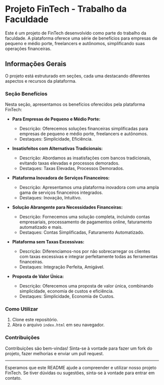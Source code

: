 # Projeto FinTech - Trabalho da Faculdade

Este é um projeto de FinTech desenvolvido como parte do trabalho da faculdade. A plataforma oferece uma série de benefícios para empresas de pequeno e médio porte, freelancers e autônomos, simplificando suas operações financeiras.

## Informações Gerais

O projeto está estruturado em seções, cada uma destacando diferentes aspectos e recursos da plataforma.

### Seção Benefícios

Nesta seção, apresentamos os benefícios oferecidos pela plataforma FinTech:

- **Para Empresas de Pequeno e Médio Porte:** 
  - Descrição: Oferecemos soluções financeiras simplificadas para empresas de pequeno e médio porte, freelancers e autônomos.
  - Destaques: Simplicidade, Eficiência.

- **Insatisfeitos com Alternativas Tradicionais:**
  - Descrição: Abordamos as insatisfações com bancos tradicionais, evitando taxas elevadas e processos demorados.
  - Destaques: Taxas Elevadas, Processos Demorados.

- **Plataforma Inovadora de Serviços Financeiros:**
  - Descrição: Apresentamos uma plataforma inovadora com uma ampla gama de serviços financeiros integrados.
  - Destaques: Inovação, Intuitivo.

- **Solução Abrangente para Necessidades Financeiras:**
  - Descrição: Fornecemos uma solução completa, incluindo contas empresariais, processamento de pagamentos online, faturamento automatizado e mais.
  - Destaques: Contas Simplificadas, Faturamento Automatizado.

- **Plataforma sem Taxas Excessivas:**
  - Descrição: Diferenciamos-nos por não sobrecarregar os clientes com taxas excessivas e integrar perfeitamente todas as ferramentas financeiras.
  - Destaques: Integração Perfeita, Amigável.

- **Proposta de Valor Única:**
  - Descrição: Oferecemos uma proposta de valor única, combinando simplicidade, economia de custos e eficiência.
  - Destaques: Simplicidade, Economia de Custos.

### Como Utilizar

1. Clone este repositório.
2. Abra o arquivo `index.html` em seu navegador.

### Contribuições

Contribuições são bem-vindas! Sinta-se à vontade para fazer um fork do projeto, fazer melhorias e enviar um pull request.

---

Esperamos que este README ajude a compreender e utilizar nosso projeto FinTech. Se tiver dúvidas ou sugestões, sinta-se à vontade para entrar em contato.

